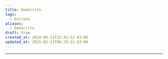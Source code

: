 ```yaml
---
title: Demócrito
tags:
  - Entrada
aliases:
  - Demócrito
draft: true
created_at: 2024-09-11T22:41:32-03:00
updated_at: 2025-02-11T00:29:21-03:00
---
```



---

